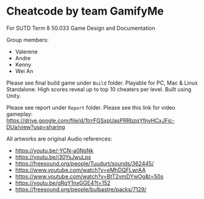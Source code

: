 # Cheatcode by team GamifyMe
For SUTD Term 8 50.033 Game Design and Documentation

Group members:
- Valerene
- Andre
- Kenny
- Wei An

Please see final build game under `Build` folder.
Playable for PC, Mac & Linux Standalone.
High scores reveal up to top 10 cheaters per level.
Built using Unity.

Please see report under `Report` folder.
Please see this link for video gameplay: https://drive.google.com/file/d/1trrFGSxpUasPRRbzqYfnyHCxJFic-DUa/view?usp=sharing

All artworks are original
Audio references:
- https://youtu.be/-YCN-a0NsNk
- https://youtu.be/j30YsJwuLps
- https://freesound.org/people/Tuudurt/sounds/362445/
- https://www.youtube.com/watch?v=eMhDQFLwrAA
- https://www.youtube.com/watch?v=BtT2vmDYwOg&t=50s
- https://youtu.be/gRqY1nxGGE4?t=152
- https://freesound.org/people/bulbastre/packs/7129/
